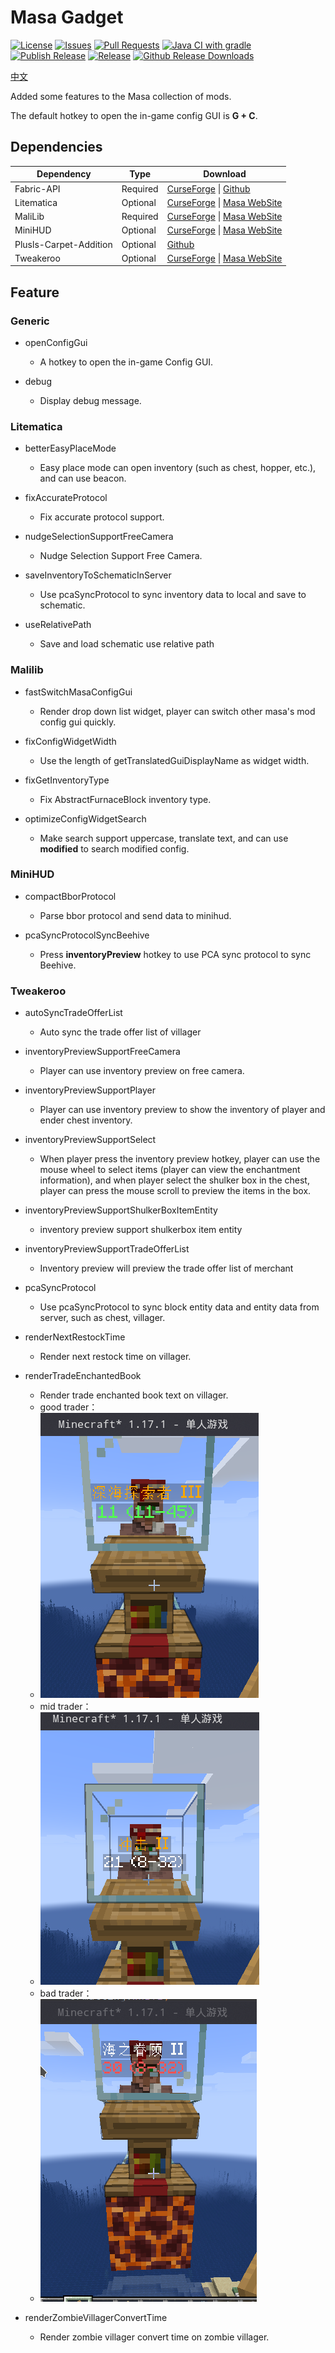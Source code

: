 # Masa Gadget

[![License](https://img.shields.io/github/license/plusls/MasaGadget?style=flat-square)](https://github.com/plusls/MasaGadget/blob/main/LICENSE)
[![Issues](https://img.shields.io/github/issues/plusls/MasaGadget?style=flat-square)](https://github.com/plusls/MasaGadget/issues)
[![Pull Requests](https://img.shields.io/github/issues-pr/plusls/MasaGadget?style=flat-square)](https://github.com/plusls/MasaGadget/pulls)
[![Java CI with gradle](https://img.shields.io/github/workflow/status/plusls/MasaGadget/build?label=Build&style=flat-square)](https://github.com/plusls/MasaGadget/actions/workflows/build.yml)
[![Publish Release](https://img.shields.io/github/workflow/status/plusls/MasaGadget/Publish%20Release?label=Publish%20Release&style=flat-square)](https://github.com/plusls/MasaGadget/actions/workflows/publish.yml)
[![Release](https://img.shields.io/github/v/release/plusls/MasaGadget?include_prereleases&style=flat-square)](https://github.com/plusls/MasaGadget/releases)
[![Github Release Downloads](https://img.shields.io/github/downloads/plusls/MasaGadget/total?label=Github%20Release%20Downloads&style=flat-square)](https://github.com/plusls/MasaGadget/releases)

[中文](./README.md)

Added some features to the Masa collection of mods.

The default hotkey to open the in-game config GUI is **G + C**.

## Dependencies

| Dependency             | Type     | Download                                                                                                                                            |
| ---------------------- | -------- | --------------------------------------------------------------------------------------------------------------------------------------------------- |
| Fabric-API             | Required | [CurseForge](https://www.curseforge.com/minecraft/mc-mods/fabric-api) &#124; [Github](https://github.com/FabricMC/fabric)                           |
| Litematica             | Optional | [CurseForge](https://www.curseforge.com/minecraft/mc-mods/litematica) &#124; [Masa WebSite](https://masa.dy.fi/mcmods/client_mods/?mod=litematica)  |
| MaliLib                | Required | [CurseForge](https://www.curseforge.com/minecraft/mc-mods/malilib) &#124; [Masa WebSite](https://masa.dy.fi/mcmods/client_mods/?mod=malilib)        |
| MiniHUD                | Optional | [CurseForge](https://www.curseforge.com/minecraft/mc-mods/minihud) &#124; [Masa WebSite](https://masa.dy.fi/mcmods/client_mods/?mod=minihud)        |
| Plusls-Carpet-Addition | Optional | [Github](https://github.com/plusls/plusls-carpet-addition)                                                                                          |
| Tweakeroo              | Optional | [CurseForge](https://www.curseforge.com/minecraft/mc-mods/tweakeroo) &#124; [Masa WebSite](https://masa.dy.fi/mcmods/client_mods/?mod=tweakeroo)    |


## Feature

### Generic

- openConfigGui

    - A hotkey to open the in-game Config GUI.

- debug

    - Display debug message.

### Litematica

- betterEasyPlaceMode

    - Easy place mode can open inventory (such as chest, hopper, etc.), and can use beacon.

- fixAccurateProtocol

    - Fix accurate protocol support.

- nudgeSelectionSupportFreeCamera

    - Nudge Selection Support Free Camera.

- saveInventoryToSchematicInServer

    - Use pcaSyncProtocol to sync inventory data to local and save to schematic.

- useRelativePath

    - Save and load schematic use relative path

### Malilib

- fastSwitchMasaConfigGui

    - Render drop down list widget, player can switch other masa's mod config gui quickly.

- fixConfigWidgetWidth

    - Use the length of getTranslatedGuiDisplayName as widget width.

- fixGetInventoryType

    - Fix AbstractFurnaceBlock inventory type.

- optimizeConfigWidgetSearch

    - Make search support uppercase, translate text, and can use **modified** to search modified config.

### MiniHUD

- compactBborProtocol

    - Parse bbor protocol and send data to minihud.

- pcaSyncProtocolSyncBeehive

    - Press **inventoryPreview** hotkey to use PCA sync protocol to sync Beehive.

### Tweakeroo

- autoSyncTradeOfferList

    - Auto sync the trade offer list of villager

- inventoryPreviewSupportFreeCamera

    - Player can use inventory preview on free camera.

- inventoryPreviewSupportPlayer

    - Player can use inventory preview to show the inventory of player and ender chest inventory.

- inventoryPreviewSupportSelect

    - When player press the inventory preview hotkey, player can use the mouse wheel to select items (player can view
      the enchantment information), and when player select the shulker box in the chest, player can press the mouse
      scroll to preview the items in the box.

- inventoryPreviewSupportShulkerBoxItemEntity

  - inventory preview support shulkerbox item entity

- inventoryPreviewSupportTradeOfferList

    - Inventory preview will preview the trade offer list of merchant

- pcaSyncProtocol

    - Use pcaSyncProtocol to sync block entity data and entity data from server, such as chest, villager.

- renderNextRestockTime

  - Render next restock time on villager.

- renderTradeEnchantedBook

    - Render trade enchanted book text on villager.
    - good trader：
    - ![good trader](./docs/img/good_trader.png)
    - mid trader：
    - ![mid trader](./docs/img/mid_trader.png)
    - bad trader：
    - ![bad trader](./docs/img/bad_trader.png)

- renderZombieVillagerConvertTime

  - Render zombie villager convert time on zombie villager.